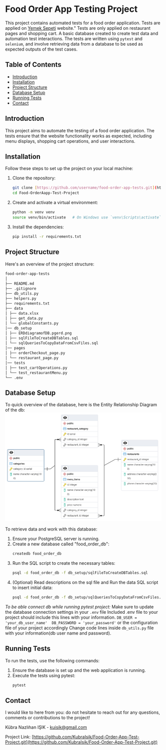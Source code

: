 # Food Order App Testing Project

This project contains automated tests for a food order application. Tests are applied on [Yemek Sepeti](https://www.yemeksepeti.com/) website."
Tests are only applied on restaurant pages and shopping cart. A basic database created to create test data and automation test interactions.
The tests are written using `pytest` and `selenium`, and involve retrieving data from a database to be used as expected outputs of the test cases.

## Table of Contents

- [Introduction](#introduction)
- [Installation](#installation)
- [Project Structure](#project-structure)
- [Database Setup](#database-setup)
- [Running Tests](#running-tests)
- [Contact](#contact)

## Introduction

This project aims to automate the testing of a food order application. The tests ensure that the website functionality works as expected, including menu displays, shopping cart operations, and user interactions.

## Installation

Follow these steps to set up the project on your local machine:

1. Clone the repository:
    ```bash
    git clone [https://github.com/username/food-order-app-tests.git](https://github.com/KubraIsik/Food-Order-App-Test-Project.git)
    cd Food-OrderAapp-Test-Project
    ```

2. Create and activate a virtual environment:
    ```bash
    python -m venv venv
    source venv/bin/activate   # On Windows use `venv\Scripts\activate`
    ```

3. Install the dependencies:
    ```bash
    pip install -r requirements.txt
    ```

## Project Structure

Here's an overview of the project structure:

```
food-order-app-tests
│
├── README.md
├── .gitignore
├── db_utils.py
├── helpers.py
├── requirements.txt
├── data
│ ├── data.xlsx
│ ├── get_data.py
│ └── globalConstants.py
│── db_setup
│ ├── ERDdiagramofDB.pgerd.png
│ ├── sqlFileToCreateDBTables.sql
│ └── sqlQueriesToCopyDataFromCsvFiles.sql
│── pages
│ ├── orderCheckout_page.py
│ └── restaurant_page.py
│── tests
│ ├── test_cartOperations.py
│ └── test_restaurantMenu.py
└── .env
```

## Database Setup
To quick overview of the database, here is the Entity Relationship Diagram of the db:
![ERD_image](https://github.com/KubraIsik/Food-Order-App-Test-Project/blob/main/db_setup/ERDdiagramofDB.pgerd.png)

To retrieve data and work with this database:

1. Ensure your PostgreSQL server is running.
2. Create a new database called "food_order_db":
    ```bash
    createdb food_order_db
    ```
3. Run the SQL script to create the necessary tables:
    ```bash
    psql -d food_order_db -f db_setup/sqlFileToCreateDBTables.sql
    ```
4. (Optional) Read descriptions on the sql file and Run the data SQL script to insert initial data:
    ```bash
    psql -d food_order_db -f db_setup/sqlQueriesToCopyDataFromCsvFiles.sql
    ```

*To be able connect db while running pytest project:*
    Make sure to update the database connection settings in your `.env` file 
    Included .env file to your project should include this lines with your information.
    ```
    DB_USER = 'your_db_user_name' 
    DB_PASSWORD = 'your_password'
    ``` 
    or 
    the configuration file of your project accordingly
        Change code lines inside `db_utils.py` file with your information(db user name and password).

## Running Tests

To run the tests, use the following commands:

1. Ensure the database is set up and the web application is running.
2. Execute the tests using pytest:
    ```bash
    pytest
    ```
    
## Contact
I would like to here from you: do not hesitate to reach out for any questions, comments or contributions to the project!

Kübra Nazlıhan IŞIK - [kuisik@gmail.com](kuisik@gmail.com)

Project Link: [https://github.com/KubraIsik/Food-Order-App-Test-Project.git](https://github.com/KubraIsik/Food-Order-App-Test-Project.git)
    


